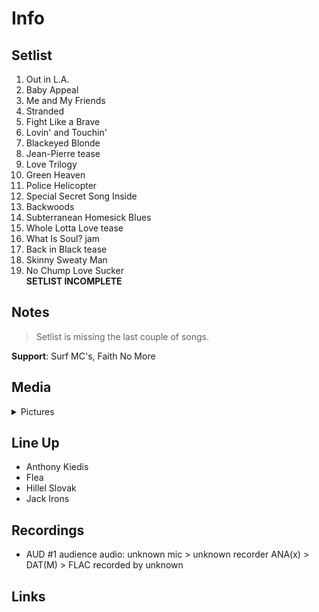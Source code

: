 # Info

## Setlist

1. Out in L.A.
2. Baby Appeal
3. Me and My Friends
4. Stranded
5. Fight Like a Brave
6. Lovin' and Touchin'
7. Blackeyed Blonde
8. Jean-Pierre tease
9. Love Trilogy
10. Green Heaven
11. Police Helicopter
12. Special Secret Song Inside
13. Backwoods
14. Subterranean Homesick Blues
15. Whole Lotta Love tease
16. What Is Soul? jam
17. Back in Black tease
18. Skinny Sweaty Man
19. No Chump Love Sucker
<br>**SETLIST INCOMPLETE**

## Notes

> Setlist is missing the last couple of songs.

**Support**: Surf MC's, Faith No More

## Media 

<details>
  <summary>Pictures</summary>
  <!--<img alt="Setlist" title="Setlist" src="_.jpg" height="200" />
  <img alt="Ticket" title="Ticket" src="_.jpg" height="200" />
  <img alt="Flyer" title="Flyer" src="_.jpg" height="200" />
  <img alt="Clipping" title="Clipping" src="_.jpg" height="200" />-->
</details>

## Line Up

* Anthony Kiedis
* Flea
* Hillel Slovak
* Jack Irons

## Recordings

* AUD #1 audience audio: unknown mic > unknown recorder ANA(x) > DAT(M) > FLAC recorded by unknown

## Links